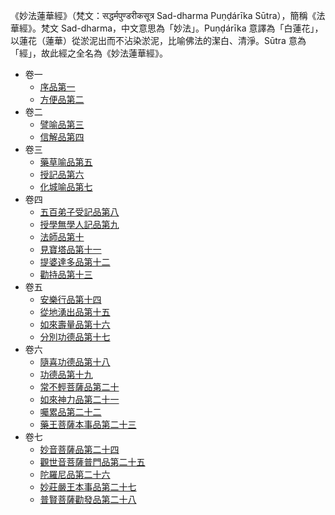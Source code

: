《妙法蓮華經》（梵文：सद्धर्मपुण्डरीकसूत्र Sad-dharma Puṇḍárīka Sūtra），簡稱《法華經》。梵文 Sad-dharma，中文意思為「妙法」。Puṇḍárīka 意譯為「白蓮花」，以蓮花（蓮華）從淤泥出而不沾染淤泥，比喻佛法的潔白、清淨。Sūtra 意為「經」，故此經之全名為《妙法蓮華經》。

- 卷一
  - [序品第一](序品第一.md)
  - [方便品第二](方便品第二.md)
- 卷二
  - [譬喻品第三](譬喻品第三.md)
  - [信解品第四](信解品第四.md)
- 卷三
  - [藥草喻品第五](藥草喻品第五.md)
  - [授記品第六](授記品第六.md)
  - [化城喻品第七](化城喻品第七.md)
- 卷四
  - [五百弟子受記品第八](五百弟子受記品第八.md)
  - [授學無學人記品第九](授學無學人記品第九.md)
  - [法師品第十](法師品第十.md)
  - [見寶塔品第十一](見寶塔品第十一.md)
  - [提婆達多品第十二](提婆達多品第十二.md)
  - [勸持品第十三](勸持品第十三.md)
- 卷五
  - [安樂行品第十四](安樂行品第十四.md)
  - [從地湧出品第十五](從地湧出品第十五.md)
  - [如來壽量品第十六](如來壽量品第十六.md)
  - [分別功德品第十七](分別功德品第十七.md)
- 卷六
  - [隨喜功德品第十八](隨喜功德品第十八.md)
  - [功德品第十九](功德品第十九.md)
  - [常不輕菩薩品第二十](常不輕菩薩品第二十.md)
  - [如來神力品第二十一](如來神力品第二十一.md)
  - [囑累品第二十二](囑累品第二十二.md)
  - [藥王菩薩本事品第二十三](藥王菩薩本事品第二十三.md)
- 卷七
  - [妙音菩薩品第二十四](妙音菩薩品第二十四.md)
  - [觀世音菩薩普門品第二十五](觀世音菩薩普門品第二十五.md)
  - [陀羅尼品第二十六](陀羅尼品第二十六.md)
  - [妙莊嚴王本事品第二十七](妙莊嚴王本事品第二十七.md)
  - [普賢菩薩勸發品第二十八](普賢菩薩勸發品第二十八.md)
